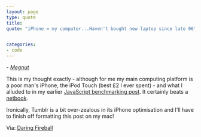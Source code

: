 ```yaml
---
layout: page
type: quote
title: 
quote: "iPhone = my computer...Haven't bought new laptop since late 06"


categories: 
- code
---
```

_- [Megnut](http://twitter.com/megnut/status/2243938832)_

This is my thought exactly -  although for me my main computing platform is a poor man's iPhone, the iPod Touch (best £2 I ever spent) - and what I alluded to in my earlier [JavaScript benchmarking post](http://i-5-m.net/post/130464050/ipod-touch-vs-a-mac-vs-a-pc-sunspider-javascript). It certainly beats a [netbook](http://www.joeydevilla.com/2009/05/26/fast-food-apple-pies-and-why-netbooks-suck/).

Ironically, Tumblr is a bit over-zealous in its iPhone optimisation and I'll have to finish off formatting this post on my mac!

Via: [Daring Fireball](http://daringfireball.net/linked/2009/07/01/megnut-iphone)
